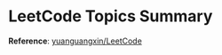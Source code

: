 # LeetCode Topics Summary

**Reference**: [yuanguangxin/LeetCode](https://github.com/yuanguangxin/LeetCode)
